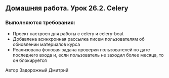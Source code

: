 ## Домашняя работа. Урок 26.2. Celery

### Выполняются требования:

+ Проект настроен для работы с celery и celery-beat
+ Добавлена асинхронная рассылка писем пользователям об обновлении материалов курса
+ Реализована фоновая задача проверки пользователей по дате последнего входа и, если пользователь не заходил более
  месяца, то он блокируется

Автор Задорожный Дмитрий